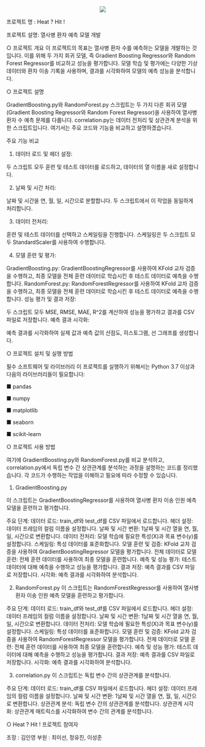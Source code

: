 <p align='center'>
    <img src="https://capsule-render.vercel.app/api?type=waving&color=auto&height=300&section=header&text=capsule%20render&fontSize=90&animation=fadeIn&fontAlignY=38&desc=Decorate%20GitHub%20Profile%20or%20any%20Repo%20like%20me!&descAlignY=51&descAlign=62"/>
</p>

프로젝트 명 : Heat ? Hit !

프로젝트 설명: 열사병 환자 예측 모델 개발

○ 프로젝트 개요
이 프로젝트의 목표는 열사병 환자 수를 예측하는 모델을 개발하는 것입니다. 이를 위해 두 가지 회귀 모델, 즉 Gradient Boosting Regressor와 Random Forest Regressor를 비교하고 성능을 평가합니다. 모델 학습 및 평가에는 다양한 기상 데이터와 환자 이송 기록을 사용하며, 결과를 시각화하여 모델의 예측 성능을 분석합니다.



○ 프로젝트 설명

GradientBoosting.py와 RandomForest.py 스크립트는 두 가지 다른 회귀 모델(Gradient Boosting Regressor와 Random Forest Regressor)을 사용하여 열사병 환자 수 예측 문제를 다룹니다. correlation.py는 데이터 전처리 및 상관관계 분석을 위한 스크립트입니다. 여기서는 주요 코드와 기능을 비교하고 설명하겠습니다.

주요 기능 비교
1. 데이터 로드 및 헤더 설정:

두 스크립트 모두 훈련 및 테스트 데이터를 로드하고, 데이터의 열 이름을 새로 설정합니다.


2. 날짜 및 시간 처리:

날짜 및 시간을 연, 월, 일, 시간으로 분할합니다. 두 스크립트에서 이 작업을 동일하게 처리합니다.


3. 데이터 전처리:

훈련 및 테스트 데이터를 선택하고 스케일링을 진행합니다. 스케일링은 두 스크립트 모두 StandardScaler를 사용하여 수행합니다.


4. 모델 훈련 및 평가:

GradientBoosting.py: GradientBoostingRegressor를 사용하여 KFold 교차 검증을 수행하고, 최종 모델을 전체 훈련 데이터로 학습시킨 후 테스트 데이터로 예측을 수행합니다.
RandomForest.py: RandomForestRegressor를 사용하여 KFold 교차 검증을 수행하고, 최종 모델을 전체 훈련 데이터로 학습시킨 후 테스트 데이터로 예측을 수행합니다.
성능 평가 및 결과 저장:

두 스크립트 모두 MSE, RMSE, MAE, R^2를 계산하여 성능을 평가하고 결과를 CSV 파일로 저장합니다.
예측 결과 시각화:

예측 결과를 시각화하여 실제 값과 예측 값의 산점도, 히스토그램, 선 그래프를 생성합니다.

○ 프로젝트 설치 및 실행 방법

필수 소프트웨어 및 라이브러리
이 프로젝트를 실행하기 위해서는 Python 3.7 이상과 다음의 라이브러리들이 필요합니다:

■ pandas

■ numpy

■ matplotlib

■ seaborn

■ scikit-learn

○ 프로젝트 사용 방법

여기에 GradientBoosting.py와 RandomForest.py를 비교 분석하고, correlation.py에서 독립 변수 간 상관관계를 분석하는 과정을 설명하는 코드를 정리했습니다. 각 코드가 수행하는 작업을 이해하고 필요에 따라 수정할 수 있습니다.

1. GradientBoosting.py

이 스크립트는 GradientBoostingRegressor를 사용하여 열사병 환자 이송 인원 예측 모델을 훈련하고 평가합니다.

주요 단계:
데이터 로드: train_df와 test_df를 CSV 파일에서 로드합니다.
헤더 설정: 데이터 프레임의 컬럼 이름을 설정합니다.
날짜 및 시간 변환: 1날짜 및 시간 열을 연, 월, 일, 시간으로 변환합니다.
데이터 전처리: 모델 학습에 필요한 특성(X)과 목표 변수(y)를 설정합니다.
스케일링: 특성 데이터를 표준화합니다.
모델 훈련 및 검증: KFold 교차 검증을 사용하여 GradientBoostingRegressor 모델을 평가합니다.
전체 데이터로 모델 훈련: 전체 훈련 데이터를 사용하여 최종 모델을 훈련합니다.
예측 및 성능 평가: 테스트 데이터에 대해 예측을 수행하고 성능을 평가합니다.
결과 저장: 예측 결과를 CSV 파일로 저장합니다.
시각화: 예측 결과를 시각화하여 분석합니다.

2. RandomForest.py
이 스크립트는 RandomForestRegressor를 사용하여 열사병 환자 이송 인원 예측 모델을 훈련하고 평가합니다.

주요 단계:
데이터 로드: train_df와 test_df를 CSV 파일에서 로드합니다.
헤더 설정: 데이터 프레임의 컬럼 이름을 설정합니다.
날짜 및 시간 변환: 1날짜 및 시간 열을 연, 월, 일, 시간으로 변환합니다.
데이터 전처리: 모델 학습에 필요한 특성(X)과 목표 변수(y)를 설정합니다.
스케일링: 특성 데이터를 표준화합니다.
모델 훈련 및 검증: KFold 교차 검증을 사용하여 RandomForestRegressor 모델을 평가합니다.
전체 데이터로 모델 훈련: 전체 훈련 데이터를 사용하여 최종 모델을 훈련합니다.
예측 및 성능 평가: 테스트 데이터에 대해 예측을 수행하고 성능을 평가합니다.
결과 저장: 예측 결과를 CSV 파일로 저장합니다.
시각화: 예측 결과를 시각화하여 분석합니다.

3. correlation.py
이 스크립트는 독립 변수 간의 상관관계를 분석합니다.

주요 단계:
데이터 로드: train_df를 CSV 파일에서 로드합니다.
헤더 설정: 데이터 프레임의 컬럼 이름을 설정합니다.
날짜 및 시간 변환: 1날짜 및 시간 열을 연, 월, 일, 시간으로 변환합니다.
상관관계 분석: 독립 변수 간의 상관관계를 분석합니다.
상관관계 시각화: 상관관계 매트릭스를 시각화하여 변수 간의 관계를 분석합니다.


○ Heat ? Hit ! 프로젝트 참여자

조장 : 김인영
부원 : 최미선, 정유진, 이성준
